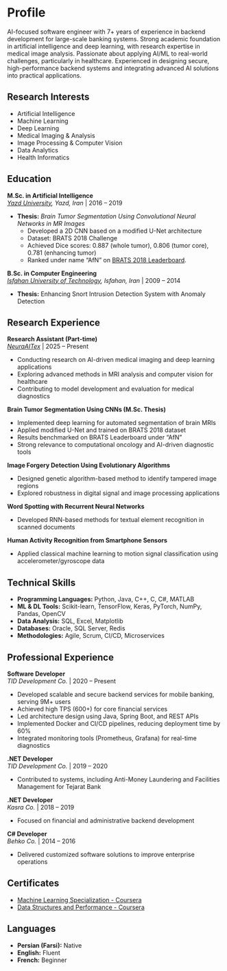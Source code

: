 # Profile

AI-focused software engineer with 7+ years of experience in backend development for large-scale banking systems. Strong academic foundation in artificial intelligence and deep learning, with research expertise in medical image analysis. Passionate about applying AI/ML to real-world challenges, particularly in healthcare. Experienced in designing secure, high-performance backend systems and integrating advanced AI solutions into practical applications.

## Research Interests

* Artificial Intelligence
* Machine Learning
* Deep Learning
* Medical Imaging & Analysis
* Image Processing & Computer Vision
* Data Analytics
* Health Informatics

## Education

**M.Sc. in Artificial Intelligence**  
_[Yazd University](https://yazd.ac.ir/en), Yazd, Iran_ | 2016 – 2019

* **Thesis:** _Brain Tumor Segmentation Using Convolutional Neural Networks in MR Images_
  * Developed a 2D CNN based on a modified U-Net architecture
  * Dataset: BRATS 2018 Challenge
  * Achieved Dice scores: 0.887 (whole tumor), 0.806 (tumor core), 0.781 (enhancing tumor)
  * Ranked under name “AfN” on [BRATS 2018 Leaderboard](https://www.cbica.upenn.edu/BraTS18/lboardValidation.html).

**B.Sc. in Computer Engineering**  
_[Isfahan University of Technology](https://english.iut.ac.ir), Isfahan, Iran_ | 2009 – 2014

* **Thesis:** Enhancing Snort Intrusion Detection System with Anomaly Detection

## Research Experience

**Research Assistant (Part-time)**  
_[NeuraAITex](https://www.linkedin.com/company/neuraitex/about/)_ | 2025 – Present  

* Conducting research on AI-driven medical imaging and deep learning applications  
* Exploring advanced methods in MRI analysis and computer vision for healthcare  
* Contributing to model development and evaluation for medical diagnostics  

**Brain Tumor Segmentation Using CNNs (M.Sc. Thesis)**

* Implemented deep learning for automated segmentation of brain MRIs
* Applied modified U-Net and trained on BRATS 2018 dataset
* Results benchmarked on BRATS Leaderboard under “AfN”
* Strong relevance to computational oncology and AI-driven diagnostic tools

**Image Forgery Detection Using Evolutionary Algorithms**

* Designed genetic algorithm-based method to identify tampered image regions
* Explored robustness in digital signal and image processing applications

**Word Spotting with Recurrent Neural Networks**

* Developed RNN-based methods for textual element recognition in scanned documents

**Human Activity Recognition from Smartphone Sensors**

* Applied classical machine learning to motion signal classification using
    accelerometer/gyroscope data

## Technical Skills

* **Programming Languages:** Python, Java, C++, C, C#, MATLAB
* **ML & DL Tools:** Scikit-learn, TensorFlow, Keras, PyTorch, NumPy, Pandas, OpenCV
* **Data Analysis:** SQL, Excel, Matplotlib
* **Databases:** Oracle, SQL Server, Redis
* **Methodologies:** Agile, Scrum, CI/CD, Microservices

## Professional Experience

**Software Developer**  
_TID Development Co._ | 2020 – Present

* Developed scalable and secure backend services for mobile banking, serving 9M+ users
* Achieved high TPS (600+) for core financial services
* Led architecture design using Java, Spring Boot, and REST APIs
* Implemented Docker and CI/CD pipelines, reducing deployment time by 60%
* Integrated monitoring tools (Prometheus, Grafana) for real-time diagnostics

**.NET Developer**  
_TID Development Co._ | 2019 – 2020

* Contributed to systems, including Anti-Money Laundering and Facilities Management for
    Tejarat Bank

**.NET Developer**  
_Kasra Co._ | 2018 – 2019

* Focused on financial and administrative backend development

**C# Developer**  
_Behko Co._ | 2014 – 2016

* Delivered customized software solutions to improve enterprise operations

## Certificates

* [Machine Learning Specialization - Coursera](https://www.coursera.org/account/accomplishments/specialization/certificate/YPIGDYEAF3JB)
* [Data Structures and Performance - Coursera](https://www.coursera.org/account/accomplishments/certificate/ZNV8LKNSR5KT)

## Languages

* **Persian (Farsi):** Native
* **English:** Fluent
* **French:** Beginner
